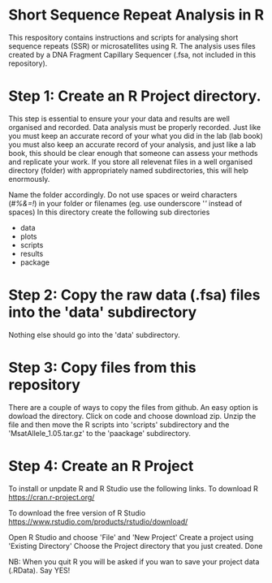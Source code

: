 # Short Sequence Repeat Analysis in R

This respository contains instructions and scripts for analysing short sequence repeats (SSR) or microsatellites using R. The analysis uses files created by a DNA Fragment Capillary Sequencer (.fsa, not included in this repository).

# Step 1: Create an R Project directory.
This step is essential to ensure your your data and results are well organised and recorded. Data analysis must be properly recorded. Just like you must keep an accurate record of your what you did in the lab (lab book) you must also keep an accurate record of your analysis, and just like a lab book, this should be clear enough that someone can assess your methods and replicate your work. If you store all relevenat files in a well organised directory (folder) with appropriately named subdirectories, this will help enormously.

Name the folder accordingly. Do not use spaces or weird characters (*#%&=!*) in your folder or filenames (eg. use ounderscore '_'_ instead of spaces)
In this directory create the following sub directories 
- data
- plots
- scripts
- results
- package

# Step 2: Copy the raw data (.fsa) files into the 'data' subdirectory
Nothing else should go into the 'data' subdirectory.

# Step 3: Copy files from this repository 
There are a couple of ways to copy the files from github. An easy option is dowload the directory. Click on code and choose download zip.
Unzip the file and then move the R scripts into  'scripts' subdirectory and  the 'MsatAllele_1.05.tar.gz' to the 'paackage' subdirectory.

# Step 4: Create an R Project
To install or unpdate R and R Studio use the following links.
To download R
https://cran.r-project.org/

To download the free version of R Studio
https://www.rstudio.com/products/rstudio/download/

Open R Studio and choose 'File' and 'New Project' 
Create a project using 'Existing Directory'
Choose the Project directory that you just created.
Done

NB: When you quit R you will be asked if you wan to save your project data (.RData). Say YES!


